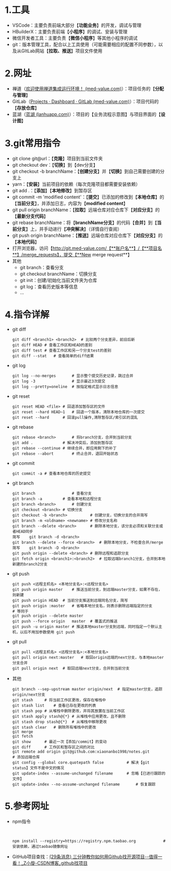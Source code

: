 # 1.工具

- VSCode：主要负责前端大部分【**功能业务**】的开发，调试与管理
- HBuilderX：主要负责前端【**小程序**】的调试、安装与管理
- 微信开发者工具：主要负责【**微信小程序**】等其他小程序的调试
- git：版本管理工具，配合以上工具使用（可能需要相应的配置不同参数），以及从GItLab网站【**拉取、推送**】项目文件使用

# 2.网址

- 禅道（[欢迎使用禅道集成运行环境！ (med-value.com)](http://wiki.med-value.com:8012/)）：项目任务的【**分配与管理**】
- GitLab（[Projects · Dashboard · GitLab (med-value.com)](http://git.med-value.com/)）：项目代码的【**存放仓库**】
- 蓝湖（[蓝湖 (lanhuapp.com)](https://lanhuapp.com/web/#/item)）：项目的【业务流程示意图】与项目界面的【**设计图**】

# 3.git常用指令

- git clone git@url：【**克隆**】项目到当前文件夹
- git checkout dev：【**切换**】到【dev分支】
- git checkout -b branchName：【**创建分支**】并【**切换**】到自己需要创建的分支上
- yarn：【**安装**】当前项目的依赖（每次克隆项目都需要安装依赖）
- git add .：【**添加**】【**本地修改**】到暂存区
- git commit -m 'modified content'：【**提交**】已添加的修改到【**本地仓库**】的【**当前分支**】，并添加日志，内容为【**modified content**】
- git pull origin branchName：【**拉取**】远端仓库对应仓库下【**对应分支**】的【**最新分支代码**】
- git rebase branchName：将【**branchName分支**】的代码【**合并**】到【**当前分支**】上，并手动进行【**冲突解决**】（详情自行查阅）
- git push origin branchName：【**推送**】远端仓库对应仓库下【**对应分支**】的【**本地代码**】
- 打开浏览器，访问【http://git.med-value.com/【**账户名**】/【**项目名**】/merge_requests】，提交【**New merge request**】
- 其他
  - git branch：查看分支
  - git checkout branchName：切换分支
  - git init：创建/初始化当前文件夹为仓库
  - git log：查看历史版本等信息
  - ...

# 4.指令详解

- git diff

  ```git
  git diff <branch1> <branch2>	# 比较两个分支差异，前旧后新
  git diff HEAD	# 查看工作区和HEAD的差别
  git diff test	# 查看工作区和另一个分支test的差别
  git diff --stat	# 查看简单的diff结果
  ```

- git log

  ```git
  git log --no-merges		# 显示整个提交历史记录，跳过合并
  git log -3				# 显示最近3次提交
  git log --pretty=oneline	# 按指定格式显示日志信息
  ```

- git reset

  ```git
  git reset HEAD <file>	# 回退添加暂存区的文件
  git reset --hard HEAD~1	# 回退一个版本，清除本地仓库的一次提交
  git reset --hard		# 回滚pull操作,清除暂存区/索引区的混乱
  ```

- git rebase

  ```git
  git rebase <branch>		# 将branch分支，合并到当前分支
  git add .				# 解决冲突后，添加到暂存区
  git rebase --continue	# 继续合并，即应用剩下的补丁
  git rebase --abort		# 终止合并，退回开始状态
  ```

- git commit

  ```git
  git commit -a	# 查看本地仓库的历史提交
  ```

- git branch

  ```git
  git branch				# 查看分支
  git branch -a			# 查看本地和远程分支
  git branch <branch>		# 创建分支
  git checkout <branch>	# 切换分支
  git checkout -b <branch>			# 创建分支，切换分支的合并简写
  git branch -m <oldname> <newname>	# 修改分支名称
  git branch --delete <branch>		# 删除本地分支，该分支必须和关联分支或者HEAD同步
  简写	git branch -d <branch>
  git branch --delete --force <branch>	# 删除本地分支，不检查合并/merge
  简写	git branch -D <branch>
  git push origin --delete <branch>	# 删除远程和追踪分支
  git fetch origin <branch1>:<branch2>	# 拉取远端branch1分支，合并到本地新建的branch2分支
  ```

  

- git push

  ```git
  git push <远程主机名> <本地分支名>:<远程分支名>
  git push origin master	# 推送当前分支，到远端master分支，如果不存在，则新建
  git push origin HEAD	# 当前分支推送到远端同名分支，简写
  git push origin :master	# 省略本地分支名，则表示删除远端指定的分支
  # 等同于
  git push origin --delete master
  git push --force origin	master	# 覆盖式的推送
  git push -u origin master	# 推送本地master分支到远端，同时指定一个默认主机，以后不用加参数使用 git push
  ```

- git pull

  ```git
  git pull <远程主机名> <远程分支名>:<本地分支名>
  git pull origin next:master	# 取回origin远端的next分支，与本地master分支合并
  git pull origin next	# 取回远端next分支，合并到当前分支
  ```

- 其他

  ```git
  git branch --sep-upstream master origin/next	# 指定master分支，追踪origin/next分支
  git stash		# 将当前工作区更改，保存在堆栈中
  git stash list	# 查看已存在更改的列表
  git stash pop	# 从堆栈中删除更改，并将其放置在当前工作区
  git stash apply stash@{*}	# 从堆栈中应用更改，且不删除
  git stash drop stash@{*}	# 从堆栈中移除更改
  git stash clear	# 删除所有堆栈中的更改
  git merge
  git fetch
  git show		# 最近一次【添加/commit】的变动
  git diff		# 工作区和暂存区之间的对比
  git remote add origin git@github.com:xiaonanbo1998/notes.git			# 添加远端仓库
  git config --global core.quotepath false			# 解决【git status】文件不是中文的情况
  git update-index --assume-unchanged filename		# 忽略【已进行跟踪的文件】
  git update-index --no-assume-unchanged filename		# 恢复跟踪
  ```
  
  

# 5.参考网址

- npm指令

  ​	

  ```git
  npm install --registry=https://registry.npm.taobao.org			#	安装依赖，通过taobao镜像网址
  ```

- GitHub项目查找：[(29条消息) 三分钟教你如何用Github找开源项目--值得一看！_Z小旋-CSDN博客_github找项目](https://blog.csdn.net/as480133937/article/details/105611577)

